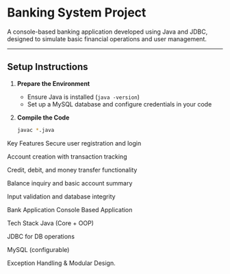 ﻿# Banking System Project

A console-based banking application developed using Java and JDBC, designed to simulate basic financial operations and user management.

---

##  Setup Instructions

1. **Prepare the Environment**
   - Ensure Java is installed (`java -version`)
   - Set up a MySQL database and configure credentials in your code

2. **Compile the Code**
   ```bash
   javac *.java
 Key Features
 Secure user registration and login

 Account creation with transaction tracking

 Credit, debit, and money transfer functionality

 Balance inquiry and basic account summary

 Input validation and database integrity

 Bank Application Console Based Application

 Tech Stack
Java (Core + OOP)

JDBC for DB operations

MySQL (configurable)

Exception Handling & Modular Design.
